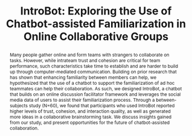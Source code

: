 ---
layout: publication
title: "IntroBot: Exploring the Use of Chatbot-assisted Familiarization in Online Collaborative Groups"
year: 2023
month: 5
video: uJbHsyujau4
slides: chi2023_introbot_slide.pdf
authors:
  - Donghoon Shin
  - Soomin Kim
  - Ruoxi Shang
  - Joonhwan Lee
  - Gary Hsieh
venue: CHI 2023
venue_full: "Proceedings of the 2023 CHI Conference on Human Factors in Computing Systems"
abstract: "Many people gather online and form teams with strangers to collaborate on tasks. However, while intrateam trust and cohesion are critical for team performance, such characteristics take time to establish and are harder to build up through computer-mediated communication. Building on prior research that has shown that enhancing familiarity between members can help, we hypothesized that the use of a chatbot to support the familiarization of ad hoc teammates can help their collaboration. As such, we designed IntroBot, a chatbot that builds on an online discussion facilitator framework and leverages the social media data of users to assist their familiarization process. Through a between-subjects study (N=60), we found that participants who used IntroBot reported higher levels of trust, cohesion, and interaction quality, as well as generated more ideas in a collaborative brainstorming task. We discuss insights gained from our study, and present opportunities for the future of chatbot-assisted collaboration."
category: 
  - "AI / NLP"
  - "Chatbot"
featured: true
---